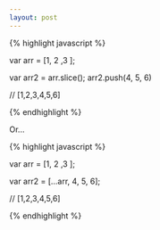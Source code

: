 ```yaml
---
layout: post
---
```


{% highlight javascript %}

var arr = [1, 2 ,3 ];

var arr2 = arr.slice();
arr2.push(4, 5, 6)

// [1,2,3,4,5,6]

{% endhighlight %}

Or...

{% highlight javascript %}

var arr = [1, 2 ,3 ];

var arr2 = [...arr, 4, 5, 6];

// [1,2,3,4,5,6]

{% endhighlight %}

